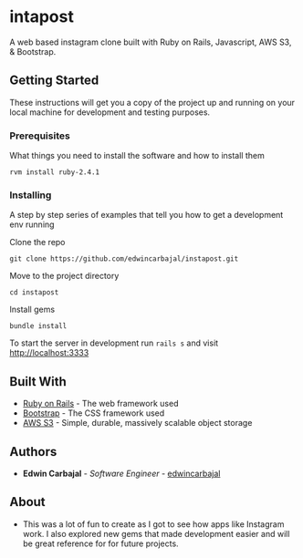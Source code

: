 # intapost

A web based instagram clone built with Ruby on Rails, Javascript, AWS S3, & Bootstrap.

## Getting Started

These instructions will get you a copy of the project up and running on your local machine for development and testing purposes.

### Prerequisites

What things you need to install the software and how to install them

```
rvm install ruby-2.4.1
```

### Installing

A step by step series of examples that tell you how to get a development env running

Clone the repo

```
git clone https://github.com/edwincarbajal/instapost.git
```

Move to the project directory

```
cd instapost
```

Install gems

```
bundle install
```

To start the server in development run `rails s` and visit [http://localhost:3333](http://localhost:3333)

## Built With

* [Ruby on Rails](http://rubyonrails.org) - The web framework used
* [Bootstrap](https://v4-alpha.getbootstrap.com) - The CSS framework used
* [AWS S3](https://aws.amazon.com/s3/) - Simple, durable, massively scalable object storage

## Authors

* **Edwin Carbajal** - *Software Engineer* - [edwincarbajal](http://edwincarbajal.com)

## About

* This was a lot of fun to create as I got to see how apps like Instagram work. I also explored new gems that made development easier and will be great reference for for future projects.

